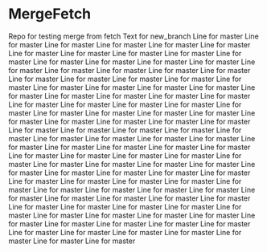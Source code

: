 # MergeFetch
Repo for testing merge from fetch
Text for new_branch
Line for master
Line for master
Line for master
Line for master
Line for master
Line for master
Line for master
Line for master
Line for master
Line for master
Line for master
Line for master
Line for master
Line for master
Line for master
Line for master
Line for master
Line for master
Line for master
Line for master
Line for master
Line for master
Line for master
Line for master
Line for master
Line for master
Line for master
Line for master
Line for master
Line for master
Line for master
Line for master
Line for master
Line for master
Line for master
Line for master
Line for master
Line for master
Line for master
Line for master
Line for master
Line for master
Line for master
Line for master
Line for master
Line for master
Line for master
Line for master
Line for master
Line for master
Line for master
Line for master
Line for master
Line for master
Line for master
Line for master
Line for master
Line for master
Line for master
Line for master
Line for master
Line for master
Line for master
Line for master
Line for master
Line for master
Line for master
Line for master
Line for master
Line for master
Line for master
Line for master
Line for master
Line for master
Line for master
Line for master
Line for master
Line for master
Line for master
Line for master
Line for master
Line for master
Line for master
Line for master
Line for master
Line for master
Line for master
Line for master
Line for master
Line for master
Line for master
Line for master
Line for master
Line for master
Line for master
Line for master
Line for master
Line for master
Line for master
Line for master
Line for master
Line for master
Line for master
Line for master
Line for master
Line for master
Line for master
Line for master
Line for master
Line for master
Line for master
